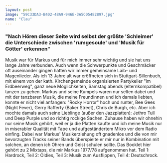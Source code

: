 ```yaml
---
layout: post
image: "59C33DA3-B402-48A9-946E-3A5C05482897.jpg"
name: "Clau"
---
```


### "Nach Hören dieser Seite wird selbst der größte 'Schleimer' die Unterschiede zwischen 'rumgesoule' und 'Musik für Götter' erkennen"

Musik war für Markus und für mich immer sehr wichtig und sie hat uns lange Jahre verbunden. Auch wenn die Schwerpunkte und Geschmäcker oft auseinander gingen hatten wir immer gemeinsame Laib- und Magenlieder. Als ich 13 Jahre alt war eröffneten sich in Stuttgart-Sillenbuch, mit einem von der kath. Kirchengemeinde organisierten Partykeller "im Erdbeerweg", ganz neue Möglichkeiten, Samstag abends (elternkompatibel) tanzen zu gehen. Markus und seine Kumpels waren nur selten dabei und mit der tanzbaren Musik, die meine Freundinnen und ich damals liebten, konnte er nicht viel anfangen: "Rocky Horror" hoch und runter, Bee Gees (Night Fever), Gerry Rafferty (Baker Street), Chris de Burgh, etc. Aber ich mochte damals auch seine Lieblinge (außer den Jazzplatten): Jethro Tull und Deep Purple und so richtig rockige Sachen. Zuhause haben wir ohnehin nur seine Musik gehört, weil er ja die Platten kaufte und ich meine Musik nur in miserabler Qualität mit Tape und aufgeständertem Mikro vor dem Radio einfing. Dabei war Markus' Musikerziehung oft gnadenlos und die von mir bevorzugten Tracks seiner Bands überspielte er mir nur in Kombination mit solchen, an denen ich Ohren und Geist schulen sollte. Das Booklet hier gehört zu 2 Mixtaps, die mir Markus 1977/78 aufgenommen hat. Teil 1: Hardrock, Teil 2: Oldies, Teil 3: Musik zum Ausflippen, Teil 4: Deutschrock.
